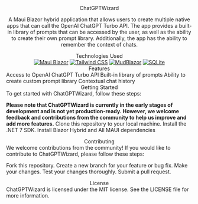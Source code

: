 <div align="center">ChatGPTWizard</div>
<p align="center">A Maui Blazor hybrid application that allows users to create multiple native apps that can call the OpenAI ChatGPT Turbo API. The app provides a built-in library of prompts that can be accessed by the user, as well as the ability to create their own prompt library. Additionally, the app has the ability to remember the context of chats.</p>
<div align="center">Technologies Used</div>
<div align="center">
  <a href="https://github.com/dotnet/maui"><img src="https://img.shields.io/badge/Maui%20Blazor-2385%20templates-blueviolet?style=for-the-badge&logo=.net" alt="Maui Blazor"></a>
  <a href="https://tailwindcss.com/"><img src="https://img.shields.io/badge/Tailwind%20CSS-2.2.15-blue?style=for-the-badge&logo=tailwind-css" alt="Tailwind CSS"></a>
  <a href="https://github.com/Garderoben/MudBlazor"><img src="https://img.shields.io/badge/MudBlazor-5.0.0-blue?style=for-the-badge&logo=blazor" alt="MudBlazor"></a>
  <a href="https://www.sqlite.org/index.html"><img src="https://img.shields.io/badge/SQLite-3-blue?style=for-the-badge&logo=sqlite" alt="SQLite"></a>
</div>
<div align="center">Features</div>
Access to OpenAI ChatGPT Turbo API
Built-in library of prompts
Ability to create custom prompt library
Contextual chat history
<div align="center">Getting Started</div>
To get started with ChatGPTWizard, follow these steps:

**Please note that ChatGPTWizard is currently in the early stages of development and is not yet production-ready. However, we welcome feedback and contributions from the community to help us improve and add more features.**
Clone this repository to your local machine.
Install the .NET 7 SDK.
Install Blazor Hybrid and All MAUI dependencies
<div align="center">Contributing</div>
We welcome contributions from the community! If you would like to contribute to ChatGPTWizard, please follow these steps:

Fork this repository.
Create a new branch for your feature or bug fix.
Make your changes.
Test your changes thoroughly.
Submit a pull request.
<div align="center">License</div>
ChatGPTWizard is licensed under the MIT license. See the LICENSE file for more information.
